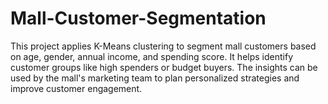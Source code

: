# Mall-Customer-Segmentation
This project applies K-Means clustering to segment mall customers based on age, gender, annual income, and spending score. It helps identify customer groups like high spenders or budget buyers. The insights can be used by the mall's marketing team to plan personalized strategies and improve customer engagement.
